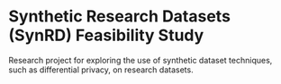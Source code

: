 # Synthetic Research Datasets (SynRD) Feasibility Study

Research project for exploring the use of synthetic 
dataset techniques, such as differential privacy, on
research datasets.
